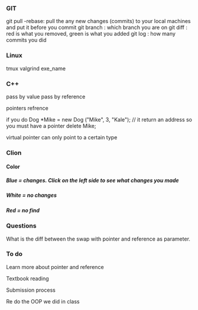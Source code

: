 ### GIT 
git pull -rebase: pull the any new changes (commits) to your local machines and put it before you commit
git branch : which branch you are on
git diff : red is what you removed, green is what you added 
git log : how many commits you did 

### Linux 
tmux 
valgrind exe_name

### C++
pass by value 
pass by reference

pointers
refrence 

if you do 
Dog *Mike = new Dog ("Mike", 3, "Kale"); // it return an address so you must have a pointer 
delete Mike;

virtual 
pointer can only point to a certain type 
### Clion
#### Color 
##### Blue = changes. Click on the left side to see what changes you made 
##### White = no changes
##### Red = no find 

### Questions
What is the diff between the swap with pointer and reference as parameter. 

### To do 

Learn more about pointer and reference 

Textbook reading 

Submission process

Re do the OOP we did in class
